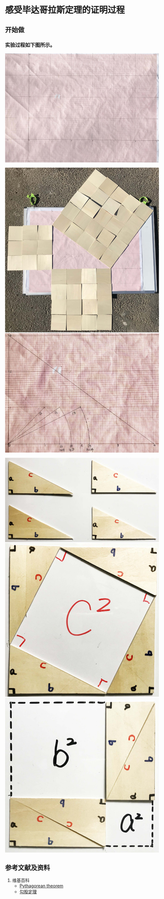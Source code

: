 # 感受毕达哥拉斯定理的证明过程

## 开始做

### 实验过程如下图所示。

![](/images/欧几里得几何/计算出图形的面积/感受毕达哥拉斯定理的证明过程/1a1.jpg)

![](/images/欧几里得几何/计算出图形的面积/感受毕达哥拉斯定理的证明过程/2a1.jpg)
![](/images/欧几里得几何/计算出图形的面积/感受毕达哥拉斯定理的证明过程/2a2.jpg)

![](/images/欧几里得几何/计算出图形的面积/感受毕达哥拉斯定理的证明过程/3a1.jpg)
![](/images/欧几里得几何/计算出图形的面积/感受毕达哥拉斯定理的证明过程/3a2.jpg)
![](/images/欧几里得几何/计算出图形的面积/感受毕达哥拉斯定理的证明过程/3a3.jpg)

## 参考文献及资料

1. 维基百科
	- [Pythagorean theorem](https://en.wikipedia.org/wiki/Pythagorean_theorem) 
	- [勾股定理](https://zh.wikipedia.org/wiki/%E6%AF%95%E8%BE%BE%E5%93%A5%E6%8B%89%E6%96%AF%E5%AE%9A%E7%90%86) 


